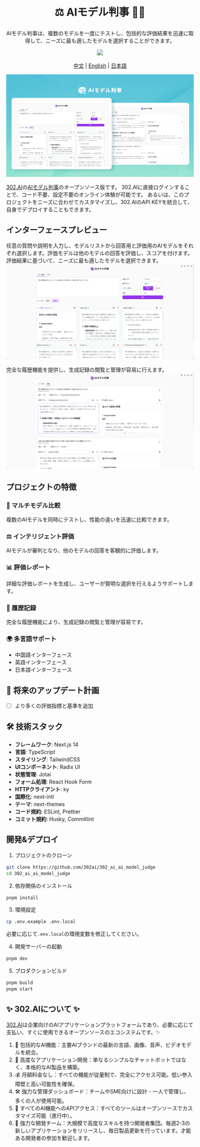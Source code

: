 # <p align="center"> ⚖️ AIモデル判事 🚀✨</p>

<p align="center">AIモデル判事は、複数のモデルを一度にテストし、包括的な評価結果を迅速に取得して、ニーズに最も適したモデルを選択することができます。</p>

<p align="center"><a href="https://302.ai/ja/tools/judge/" target="blank"><img src="https://file.302.ai/gpt/imgs/github/20250102/72a57c4263944b73bf521830878ae39a.png" /></a></p >

<p align="center"><a href="README_zh.md">中文</a> | <a href="README.md">English</a> | <a href="README_ja.md">日本語</a></p>

![](docs/302_judge_jp.jpg)

[302.AI](https://302.ai/ja/)の[AIモデル判事](https://302.ai/ja/tools/judge/)のオープンソース版です。
302.AIに直接ログインすることで、コード不要、設定不要のオンライン体験が可能です。
あるいは、このプロジェクトをニーズに合わせてカスタマイズし、302.AIのAPI KEYを統合して、自身でデプロイすることもできます。

## インターフェースプレビュー
任意の質問や説明を入力し、モデルリストから回答用と評価用のAIモデルをそれぞれ選択します。評価モデルは他のモデルの回答を評価し、スコアを付けます。評価結果に基づいて、ニーズに最も適したモデルを選択できます。      
![](docs/302_AI_Model_Judge_jp_screenshot_01.png)

完全な履歴機能を提供し、生成記録の閲覧と管理が容易に行えます。
![](docs/302_AI_Model_Judge_jp_screenshot_02.png)                   

## プロジェクトの特徴
### 🤖 マルチモデル比較
複数のAIモデルを同時にテストし、性能の違いを迅速に比較できます。
### ⚖️ インテリジェント評価
AIモデルが審判となり、他のモデルの回答を客観的に評価します。
### 📊 評価レポート
詳細な評価レポートを生成し、ユーザーが賢明な選択を行えるようサポートします。
### 📝 履歴記録
完全な履歴機能により、生成記録の閲覧と管理が容易です。
### 🌍 多言語サポート
- 中国語インターフェース
- 英語インターフェース
- 日本語インターフェース

## 🚩 将来のアップデート計画
- [ ] より多くの評価指標と基準を追加

## 🛠️ 技術スタック

- **フレームワーク**: Next.js 14
- **言語**: TypeScript
- **スタイリング**: TailwindCSS
- **UIコンポーネント**: Radix UI
- **状態管理**: Jotai
- **フォーム処理**: React Hook Form
- **HTTPクライアント**: ky
- **国際化**: next-intl
- **テーマ**: next-themes
- **コード規約**: ESLint, Prettier
- **コミット規約**: Husky, Commitlint

## 開発&デプロイ
1. プロジェクトのクローン
```bash
git clone https://github.com/302ai/302_ai_ai_model_judge
cd 302_ai_ai_model_judge
```

2. 依存関係のインストール
```bash
pnpm install
```

3. 環境設定
```bash
cp .env.example .env.local
```
必要に応じて`.env.local`の環境変数を修正してください。

4. 開発サーバーの起動
```bash
pnpm dev
```

5. プロダクションビルド
```bash
pnpm build
pnpm start
```

## ✨ 302.AIについて ✨
[302.AI](https://302.ai/ja/)は企業向けのAIアプリケーションプラットフォームであり、必要に応じて支払い、すぐに使用できるオープンソースのエコシステムです。✨
1. 🧠 包括的なAI機能：主要AIブランドの最新の言語、画像、音声、ビデオモデルを統合。
2. 🚀 高度なアプリケーション開発：単なるシンプルなチャットボットではなく、本格的なAI製品を構築。
3. 💰 月額料金なし：すべての機能が従量制で、完全にアクセス可能。低い参入障壁と高い可能性を確保。
4. 🛠 強力な管理ダッシュボード：チームやSME向けに設計 - 一人で管理し、多くの人が使用可能。
5. 🔗 すべてのAI機能へのAPIアクセス：すべてのツールはオープンソースでカスタマイズ可能（進行中）。
6. 💪 強力な開発チーム：大規模で高度なスキルを持つ開発者集団。毎週2-3の新しいアプリケーションをリリースし、毎日製品更新を行っています。才能ある開発者の参加を歓迎します。
